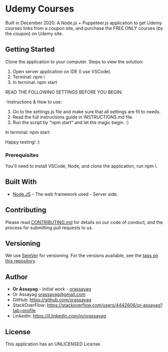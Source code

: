 # Udemy Courses

Built in December 2020. A Node.js + Puppeteer.js application to get Udemy courses links from a coupon site, and purchase the FREE ONLY courses (by the coupon) on Udemy site.

## Getting Started

Clone the application to your computer.
Steps to view the solution:
1. Open server application on IDE (I use VSCode).
2. Terminal: npm i
3. In terminal: npm start

READ THE FOLLOWING SETTINGS BEFORE YOU BEGIN:

-Instructions & How to use:
1. Go to the settings.js file and make sure that all settings are fit to needs.
2. Read the full instructions guide in INSTRUCTIONS.md file.
3. Run the script by "npm start" and let the magic begin. :)

In terminal: npm start

Happy testing! :)

### Prerequisites

You'll need to install VSCode, Node, and clone the application, run npm i.

## Built With

* [Node.JS](https://nodejs.org/en/) - The web framework used - Server side.

## Contributing

Please read [CONTRIBUTING.md](https://gist.github.com/PurpleBooth/b24679402957c63ec426) for details on our code of conduct, and the process for submitting pull requests to us.

## Versioning

We use [SemVer](http://semver.org/) for versioning. For the versions available, see the [tags on this repository](https://github.com/your/project/tags).

## Author

* **Or Assayag** - *Initial work* - [orassayag](https://github.com/orassayag)
* Or Assayag <orassayag@gmail.com>
* GitHub: https://github.com/orassayag
* StackOverFlow: https://stackoverflow.com/users/4442606/or-assayag?tab=profile
* LinkedIn: https://il.linkedin.com/in/orassayag

## License

This application has an UNLICENSED License.